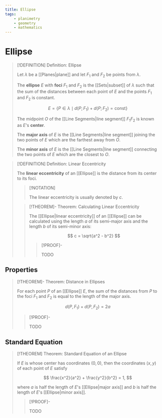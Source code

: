 ```yaml
---
title: Ellipse
tags:
    - planimetry
    - geometry
    - mathematics
---
```


# Ellipse

>[!DEFINITION] Definition: Ellipse
>
>Let $\lambda$ be a [[Planes|plane]] and let $F_1$ and $F_2$ be points from $\lambda$.
>
>The **ellipse** $E$ with **foci** $F_1$ and $F_2$ is the [[Sets|subset]] of $\lambda$ such that the sum of the distances between each point of $E$ and the points $F_1$ and $F_2$ is constant.
>
>$$
>E = \{ P \in \lambda \mid d(P; F_1) + d(P; F_2) = \text{const} \}
>$$
>
>The midpoint $O$ of the [[Line Segments|line segment]] $F_1F_2$ is known as $E$'s **center**.
>
>The **major axis** of $E$ is the [[Line Segments|line segment]] joining the two points of $E$ which are the farthest away from $O$.
>
>The **minor axis** of $E$ is the [[Line Segments|line segment]] connecting the two points of $E$ which are the closest to $O$.
>

>[!DEFINITION] Definition: Linear Eccentricity
>
>The **linear eccentricity** of an [[Ellipse]] is the distance from its center to its foci.
>
>>[!NOTATION]
>>
>>The linear eccentricity is usually denoted by $c$.
>>
>
>>[!THEOREM]- Theorem: Calculating Linear Eccentricity
>>
>>The [[Ellipse|linear eccentricity]] of an [[Ellipse]] can be calculated using the length $a$ of its semi-major axis and the length $b$ of its semi-minor axis:
>>
>>$$
>>c = \sqrt{a^2 - b^2}
>>$$
>>
>>>[!PROOF]-
>>>
>>>TODO
>>>
>>
>

## Properties

>[!THEOREM]- Theorem: Distance in Ellipses
>
>For each point $P$ of an [[Ellipse]] $E$, the sum of the distances from $P$ to the foci $F_1$ and $F_2$ is equal to the length of the major axis.
>
>$$
>d(P, F_1) + d(P, F_2) = 2a
>$$
>
>>[!PROOF]-
>>
>>TODO
>>
>

## Standard Equation

>[!THEOREM] Theorem: Standard Equation of an Ellipse
>
>If $E$ is whose center has coordinates $(0,0)$, then the coordinates $(x,y)$ of each point of $E$ satisfy
>
>$$
>\frac{x^2}{a^2} + \frac{y^2}{b^2} = 1,
>$$
>
>where $a$ is half the length of $E$'s [[Ellipse|major axis]] and $b$ is half the length of $E$'s [[Ellipse|minor axis]].
>
>>[!PROOF]-
>>
>>TODO
>>
>